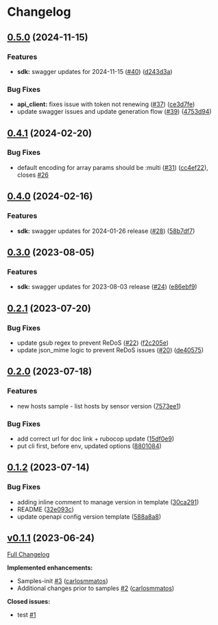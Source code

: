 # Changelog

## [0.5.0](https://github.com/CrowdStrike/crimson-falcon/compare/v0.4.1...v0.5.0) (2024-11-15)


### Features

* **sdk:** swagger updates for 2024-11-15  ([#40](https://github.com/CrowdStrike/crimson-falcon/issues/40)) ([d243d3a](https://github.com/CrowdStrike/crimson-falcon/commit/d243d3ab68462b59025611eab27feb60be5b161f))


### Bug Fixes

* **api_client:** fixes issue with token not renewing ([#37](https://github.com/CrowdStrike/crimson-falcon/issues/37)) ([ce3d7fe](https://github.com/CrowdStrike/crimson-falcon/commit/ce3d7fe10bc1ec80980b79331fa62de5e25d7f85))
* update swagger issues and update generation flow ([#39](https://github.com/CrowdStrike/crimson-falcon/issues/39)) ([4753d94](https://github.com/CrowdStrike/crimson-falcon/commit/4753d9468673b0163104aac38fc77d158a6b9bd6))

## [0.4.1](https://github.com/CrowdStrike/crimson-falcon/compare/v0.4.0...v0.4.1) (2024-02-20)


### Bug Fixes

* default encoding for array params should be :multi ([#31](https://github.com/CrowdStrike/crimson-falcon/issues/31)) ([cc4ef22](https://github.com/CrowdStrike/crimson-falcon/commit/cc4ef22c24c00f53f025197c456e3b99cf842595)), closes [#26](https://github.com/CrowdStrike/crimson-falcon/issues/26)

## [0.4.0](https://github.com/CrowdStrike/crimson-falcon/compare/v0.3.0...v0.4.0) (2024-02-16)


### Features

* **sdk:** swagger updates for 2024-01-26 release ([#28](https://github.com/CrowdStrike/crimson-falcon/issues/28)) ([58b7df7](https://github.com/CrowdStrike/crimson-falcon/commit/58b7df7b89c5ac0b601e63bee50958312c643182))

## [0.3.0](https://github.com/CrowdStrike/crimson-falcon/compare/v0.2.1...v0.3.0) (2023-08-05)


### Features

* **sdk:** swagger updates for 2023-08-03 release ([#24](https://github.com/CrowdStrike/crimson-falcon/issues/24)) ([e86ebf9](https://github.com/CrowdStrike/crimson-falcon/commit/e86ebf99d7a11a9fd7ab4c4b1caad0d5b2ef9b6c))

## [0.2.1](https://github.com/CrowdStrike/crimson-falcon/compare/v0.2.0...v0.2.1) (2023-07-20)


### Bug Fixes

* update gsub regex to prevent ReDoS ([#22](https://github.com/CrowdStrike/crimson-falcon/issues/22)) ([f2c205e](https://github.com/CrowdStrike/crimson-falcon/commit/f2c205e7251dd82b378789b746959fc349f364fd))
* update json_mime logic to prevent ReDoS issues ([#20](https://github.com/CrowdStrike/crimson-falcon/issues/20)) ([de40575](https://github.com/CrowdStrike/crimson-falcon/commit/de4057575b1ef4852bd204b10fe19654fd05da4e))

## [0.2.0](https://github.com/CrowdStrike/crimson-falcon/compare/v0.1.2...v0.2.0) (2023-07-18)


### Features

* new hosts sample - list hosts by sensor version ([7573ee1](https://github.com/CrowdStrike/crimson-falcon/commit/7573ee114cb1661db113fba443d5b48e2414e792))


### Bug Fixes

* add correct url for doc link + rubocop update ([15df0e9](https://github.com/CrowdStrike/crimson-falcon/commit/15df0e9c3e5117dac7739388c13400d5a79262c3))
* put cli first, before env, updated options ([8801084](https://github.com/CrowdStrike/crimson-falcon/commit/880108458a7c7cbb00d21d39a7d8fea6ee3921b6))

## [0.1.2](https://github.com/CrowdStrike/crimson-falcon/compare/v0.1.1...v0.1.2) (2023-07-14)


### Bug Fixes

* adding inline comment to manage version in template ([30ca291](https://github.com/CrowdStrike/crimson-falcon/commit/30ca29176684978d24b5341abcf4ef5d402aa9d9))
* README ([32e093c](https://github.com/CrowdStrike/crimson-falcon/commit/32e093c0658898ed25c729e2f48d9755e7c8a81c))
* update openapi config version template ([588a8a8](https://github.com/CrowdStrike/crimson-falcon/commit/588a8a85a92b699aec1e9dc3bce3ae638ec0f337))

## [v0.1.1](https://github.com/CrowdStrike/crimson-falcon/tree/v0.1.1) (2023-06-24)

[Full Changelog](https://github.com/CrowdStrike/crimson-falcon/compare/b06a0cabc2a773a3f1a5893a3bbd18fd0191618b...v0.1.1)

**Implemented enhancements:**

- Samples-init [\#3](https://github.com/CrowdStrike/crimson-falcon/pull/3) ([carlosmmatos](https://github.com/carlosmmatos))
- Additional changes prior to samples [\#2](https://github.com/CrowdStrike/crimson-falcon/pull/2) ([carlosmmatos](https://github.com/carlosmmatos))

**Closed issues:**

- test [\#1](https://github.com/CrowdStrike/crimson-falcon/issues/1)
